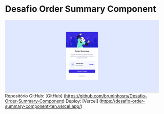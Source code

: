 # Desafio Order Summary Component

![alt text](image.png)
Repositório GitHub: [GitHub] (https://github.com/bruninhosrs/Desafio-Order-Summary-Component)
Deploy: [Vercel] (https://desafio-order-summary-component-ten.vercel.app/)